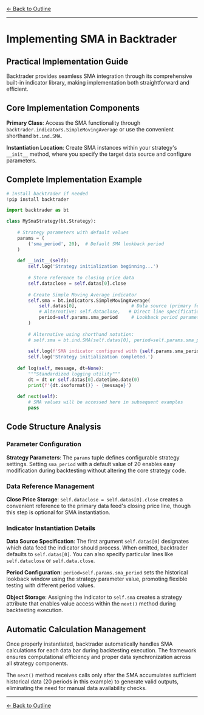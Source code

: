 [← Back to Outline](../outline.md)

---

# Implementing SMA in Backtrader

## Practical Implementation Guide

Backtrader provides seamless SMA integration through its comprehensive built-in indicator library, making implementation both straightforward and efficient.

## Core Implementation Components

**Primary Class**: Access the SMA functionality through `backtrader.indicators.SimpleMovingAverage` or use the convenient shorthand `bt.ind.SMA`.

**Instantiation Location**: Create SMA instances within your strategy's `__init__` method, where you specify the target data source and configure parameters.

## Complete Implementation Example

```python
# Install backtrader if needed
!pip install backtrader

import backtrader as bt

class MySmaStrategy(bt.Strategy):
    
    # Strategy parameters with default values
    params = (
        ('sma_period', 20),  # Default SMA lookback period
    )
    
    def __init__(self):
        self.log('Strategy initialization beginning...')
        
        # Store reference to closing price data
        self.dataclose = self.datas[0].close
        
        # Create Simple Moving Average indicator
        self.sma = bt.indicators.SimpleMovingAverage(
            self.datas[0],                    # Data source (primary feed)
            # Alternative: self.dataclose,   # Direct line specification
            period=self.params.sma_period     # Lookback period parameter
        )
        
        # Alternative using shorthand notation:
        # self.sma = bt.ind.SMA(self.datas[0], period=self.params.sma_period)
        
        self.log(f'SMA indicator configured with {self.params.sma_period}-period lookback')
        self.log('Strategy initialization completed.')
    
    def log(self, message, dt=None):
        """Standardized logging utility"""
        dt = dt or self.datas[0].datetime.date(0)
        print(f'{dt.isoformat()} - {message}')
    
    def next(self):
        # SMA values will be accessed here in subsequent examples
        pass
```

## Code Structure Analysis

### Parameter Configuration
**Strategy Parameters**: The `params` tuple defines configurable strategy settings. Setting `sma_period` with a default value of 20 enables easy modification during backtesting without altering the core strategy code.

### Data Reference Management
**Close Price Storage**: `self.dataclose = self.datas[0].close` creates a convenient reference to the primary data feed's closing price line, though this step is optional for SMA instantiation.

### Indicator Instantiation Details
**Data Source Specification**: The first argument `self.datas[0]` designates which data feed the indicator should process. When omitted, backtrader defaults to `self.datas[0]`. You can also specify particular lines like `self.dataclose` or `self.data.close`.

**Period Configuration**: `period=self.params.sma_period` sets the historical lookback window using the strategy parameter value, promoting flexible testing with different period values.

**Object Storage**: Assigning the indicator to `self.sma` creates a strategy attribute that enables value access within the `next()` method during backtesting execution.

## Automatic Calculation Management

Once properly instantiated, backtrader automatically handles SMA calculations for each data bar during backtesting execution. The framework ensures computational efficiency and proper data synchronization across all strategy components.

The `next()` method receives calls only after the SMA accumulates sufficient historical data (20 periods in this example) to generate valid outputs, eliminating the need for manual data availability checks.


---

[← Back to Outline](../outline.md)